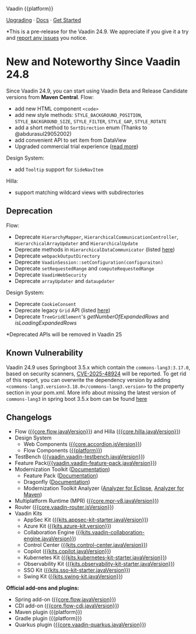 Vaadin {{platform}}

[Upgrading](https://vaadin.com/docs/upgrading ) · [Docs](https://vaadin.com/docs/) · [Get Started](https://vaadin.com/docs/latest/getting-started/start)

*This is a pre-release for the Vaadin 24.9. We appreciate if you give it a try and [report any issues](https://github.com/vaadin/platform/issues/new) you notice. 

# New and Noteworthy Since Vaadin 24.8
Since Vaadin 24.9, you can start using Vaadin Beta and Release Candidate versions from **Maven Central**.
Flow:
  - add new HTML component `<code>`
  - add new style methods: `STYLE_BACKGROUND_POSITION`, `STYLE_BACKGROUND_SIZE`, `STYLE_FILTER`, `STYLE_GAP`, `STYLE_ROTATE`
  - add a short method to `SortDirection` enum (Thanks to @abdurasul29052002)
  - add convenient API to set item from DataView
  - Upgraded commercial trial experience ([read more](https://github.com/vaadin/platform/issues/7968))

Design System:
  - add `Tooltip` support for `SideNavItem`

Hilla:
  - support matching wildcard views with subdirectories

## Deprecation 

Flow:
  - Deprecate `HierarchyMapper`, `HierarchicalCommunicationController`, `HierarchicalArrayUpdater` and `HierarchicalUpdate`
  - Deprecate methods in `HierarchicalDataCommunicator` (listed [here](https://github.com/vaadin/flow/pull/21889))
  - Deprecate `webpackOutputDirectory`
  - Deprecate `VaadinSession::setConfiguration(configuraiton)`
  - Deprecate `setRequestedRange` and `computeRequestedRange`
  - Deprecate `VaadinWebSecurity `
  - Deprecate `arrayUpdater` and `dataupdater`

Design System:
  - Deprecate `CookieConsent`
  - Deprecate legacy `Grid` API (listed [here](https://github.com/vaadin/flow-components/pull/7692))
  - Deprecate `TreeGridElement`'s _getNumberOfExpandedRows_ and _isLoadingExpandedRows_

*Deprecated APIs will be removed in Vaadin 25

## Known Vulnerability 
Vaadin 24.9 uses Springboot 3.5.x which contain the `commons-lang3:3.17.0`, based on security scanners, [CVE-2025-48924](https://nvd.nist.gov/vuln/detail/CVE-2025-48924) will be reported. 
To get rid of this report, you can overwrite the dependency version by adding `<commons-lang3.version>3.18.0</commons-lang3.version>` to the property section in your pom.xml.
More info about missing the latest version of `commons-lang3` in spring boot 3.5.x bom can be found [here](https://github.com/spring-projects/spring-boot/issues/46437)

## <a id="_changelogs"></a> Changelogs

<!-- Remove the ones that do not contain any changes/updates -->

- Flow ([{{core.flow.javaVersion}}](https://github.com/vaadin/flow/releases/tag/{{core.flow.javaVersion}})) and Hilla ([{{core.hilla.javaVersion}}](https://github.com/vaadin/hilla/releases/tag/{{core.hilla.javaVersion}}))
- Design System
  - Web Components ([{{core.accordion.jsVersion}}](https://github.com/vaadin/web-components/releases/tag/v{{core.accordion.jsVersion}}))
  - Flow Components ([{{platform}}](https://github.com/vaadin/flow-components/releases/tag/{{platform}}))
- TestBench ([{{vaadin.vaadin-testbench.javaVersion}}](https://github.com/vaadin/testbench/releases/tag/{{vaadin.vaadin-testbench.javaVersion}}))
- Feature Pack([{{vaadin.vaadin-feature-pack.javaVersion}}](https://vaadin.com/docs/latest/tools/modernization-toolkit/feature-pack))
- Modernization Toolkit ([Documentation](https://vaadin.com/docs/latest/tools/modernization-toolkit))
  - Feature Pack ([Documentation](https://vaadin.com/docs/latest/tools/modernization-toolkit/feature-pack))
  - Dragonfly ([Documentation](https://vaadin.com/docs/latest/tools/modernization-toolkit/dragonfly))
  - Modernization Toolkit Analyzer ([Analyzer for Eclipse](https://vaadin.com/docs/latest/tools/modernization-toolkit/analyzer-for-eclipse), [Analyzer for Maven](https://vaadin.com/docs/latest/tools/modernization-toolkit/analyzer-for-maven))
- Multiplatform Runtime (MPR) ([{{core.mpr-v8.javaVersion}}](https://github.com/vaadin/multiplatform-runtime/releases/tag/{{core.mpr-v8.javaVersion}}))
- Router ([{{core.vaadin-router.jsVersion}}](https://github.com/vaadin/vaadin-router/releases/tag/v{{core.vaadin-router.jsVersion}}))
- Vaadin Kits
  - AppSec Kit ([{{kits.appsec-kit-starter.javaVersion}}](https://vaadin.com/docs/latest/tools/appsec))
  - Azure Kit ([{{kits.azure-kit.version}}](https://vaadin.com/docs/latest/tools/azure-cloud ))
  - Collaboration Engine ([{{kits.vaadin-collaboration-engine.javaVersion}}](https://github.com/vaadin/collaboration-kit/releases/tag/{{kits.vaadin-collaboration-engine.javaVersion}}))
  - Control Center ([{{kits.control-center.javaVersion}}](https://vaadin.com/docs/latest/control-center))
  - Copilot ([{{kits.copilot.javaVersion}}](https://vaadin.com/docs/latest/tools/copilot))
  - Kubernetes Kit ([{{kits.kubernetes-kit-starter.javaVersion}}](https://github.com/vaadin/kubernetes-kit/releases/tag/{{kits.kubernetes-kit-starter.javaVersion}}))
  - Observability Kit ([{{kits.observability-kit-starter.javaVersion}}](https://github.com/vaadin/observability-kit/releases/tag/{{kits.observability-kit-starter.javaVersion}}))
  - SSO Kit ([{{kits.sso-kit-starter.javaVersion}}](https://github.com/vaadin/sso-kit/releases/tag/{{kits.sso-kit-starter.javaVersion}}))
  - Swing Kit ([{{kits.swing-kit.javaVersion}}](https://vaadin.com/docs/latest/tools/swing))

**Official add-ons and plugins:**

- Spring add-on ([{{core.flow.javaVersion}}](https://github.com/vaadin/flow/releases/tag/{{core.flow.javaVersion}}))
- CDI add-on ([{{core.flow-cdi.javaVersion}}](https://github.com/vaadin/cdi/releases/tag/{{core.flow-cdi.javaVersion}}))
- Maven plugin ({{platform}})
- Gradle plugin ({{platform}})
- Quarkus plugin ([{{core.vaadin-quarkus.javaVersion}}](https://github.com/vaadin/quarkus/releases/tag/{{core.vaadin-quarkus.javaVersion}}))
